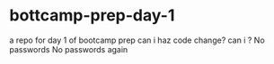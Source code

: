 # bottcamp-prep-day-1
a repo for day 1 of bootcamp prep
can i haz code change?
can i ?
No passwords
No passwords again
